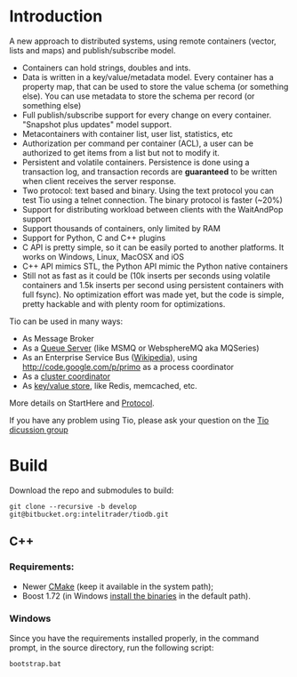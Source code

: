 # Introduction

A new approach to distributed systems, using remote containers (vector, lists and maps) and publish/subscribe model.

  * Containers can hold strings, doubles and ints.
  * Data is written in a key/value/metadata model. Every container has a property map, that can be used to store the value schema (or something else). You can use metadata to store the schema per record (or something else)
  * Full publish/subscribe support for every change on every container. "Snapshot plus updates" model support.
  * Metacontainers with container list, user list, statistics, etc
  * Authorization per command per container (ACL), a user can be authorized to get items from a list but not to modify it.
  * Persistent and volatile containers. Persistence is done using a transaction log, and transaction records are **guaranteed** to be written when client receives the server response.
  * Two protocol: text based and binary. Using the text protocol you can test Tio using a telnet connection. The binary protocol is faster (~20%)
  * Support for distributing workload between clients with the WaitAndPop support
  * Support thousands of containers, only limited by RAM
  * Support for Python, C and C++ plugins
  * C API is pretty simple, so it can be easily ported to another platforms. It works on Windows, Linux, MacOSX and iOS
  * C++ API mimics STL, the Python API mimic the Python native containers
  * Still not as fast as it could be (10k inserts per seconds using volatile containers and 1.5k inserts per second using persistent containers with full fsync). No optimization effort was made yet, but the code is simple, pretty hackable and with plenty room for optimizations.

Tio can be used in many ways:

  * As Message Broker
  * As a [Queue Server](TioAsQueueServer.md) (like MSMQ or WebsphereMQ aka MQSeries)
  * As an Enterprise Service Bus ([Wikipedia](http://en.wikipedia.org/wiki/Enterprise_service_bus)), using http://code.google.com/p/primo as a process coordinator
  * As a [cluster coordinator](TioAsClusterCoordinator.md)
  * As [key/value store](TioAsKeyValueStore.md), like Redis, memcached, etc.

More details on StartHere and [Protocol](Protocol.md).

If you have any problem using Tio, please ask your question on the [Tio dicussion group](https://groups.google.com/forum/#!forum/tio-project)


# Build

Download the repo and submodules to build:

    git clone --recursive -b develop git@bitbucket.org:intelitrader/tiodb.git

## C++

### Requirements:

 - Newer [CMake](https://cmake.org/) (keep it available in the system path);
 - Boost 1.72 (in Windows [install the binaries](https://sourceforge.net/projects/boost/files/boost-binaries/1.72.0/boost_1_72_0-msvc-14.1-64.exe/download) in the default path).

### Windows

Since you have the requirements installed properly, in the command prompt, in the source directory, run the following script:

    bootstrap.bat

